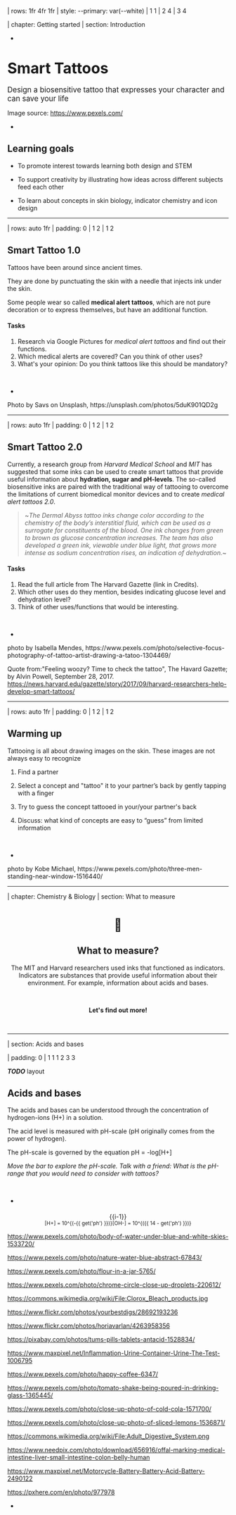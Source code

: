 | rows: 1fr 4fr 1fr
| style: --primary: var(--white)
| 1 1
| 2 4
| 3 4

| chapter: Getting started
| section: Introduction

<Background />

-

# <big>Smart Tattoos</big>

<big>Design a biosensitive tattoo that expresses your character and can save your life</big>


<f-notes title="Credits">

Image source: 
https://www.pexels.com/

</f-notes>

-

<f-next-button title="Start" />

<f-notes style="--primary: var(--black)">

## Learning goals

- To promote interest towards learning both design and STEM

- To support creativity by illustrating how ideas across different subjects feed each other

- To learn about concepts in skin biology, indicator chemistry and icon design

</f-notes>

---

| rows: auto 1fr
| padding: 0
| 1 2
| 1 2

<div style="padding:var(--content-padding);">

## Smart Tattoo 1.0

Tattoos have been around since ancient times.

They are done by punctuating the skin with a needle that injects ink under the skin.

Some people wear so called **medical alert tattoos**, which are not pure decoration or to express themselves, but have an additional function.

#### Tasks

1. Research via Google Pictures for *medical alert tattoos* and find out their functions.
2. Which medical alerts are covered? Can you think of other uses?
3. What's your opinion: Do you think tattoos like this should be mandatory?

<br>


<f-next-button />

</div>


-

<f-image src="./images/tattoo_bee.jpg" />




<f-notes title="credits">
Photo by Savs on Unsplash,
https://unsplash.com/photos/5duK901QD2g
</f-notes>


---


| rows: auto 1fr
| padding: 0
| 1 2
| 1 2

<div style="padding:var(--content-padding);">

## Smart Tattoo 2.0
Currently, a research group from *Harvard Medical School* and *MIT* has suggested that some inks can be used to create smart tattoos that provide useful information about **hydration, sugar and pH-levels**.
The so-called biosensitive inks are paired with the traditional way of tattooing to overcome the limitations of current biomedical monitor devices and to create *medical alert tattoos 2.0*.

<blockquote>
	
~*The Dermal Abyss tattoo inks change color according to the chemistry of the body’s interstitial fluid, which can be used as a surrogate for constituents of the blood. One ink changes from green to brown as glucose concentration increases. The team has also developed a green ink, viewable under blue light, that grows more intense as sodium concentration rises, an indication of dehydration.*~

</blockquote>

#### Tasks

1. Read the full article from The Harvard Gazette (link in Credits).
2. Which other uses do they mention, besides indicating glucose level and dehydration level?
3. Think of other uses/functions that would be interesting.


<br>


<f-next-button />



</div>



-

<f-image src="images/art-artist-drawing-1304469.jpg" />

<f-notes title="credits">
photo by Isabella Mendes,
https://www.pexels.com/photo/selective-focus-photography-of-tattoo-artist-drawing-a-tatoo-1304469/
  
<br>

Quote from:"Feeling woozy? Time to check the tattoo", The Havard Gazette; by Alvin Powell, September 28, 2017.
https://news.harvard.edu/gazette/story/2017/09/harvard-researchers-help-develop-smart-tattoos/

</f-notes>


---

| rows: auto 1fr
| padding: 0
| 1 2
| 1 2

<section style="padding:var(--content-padding);">

## Warming up

Tattooing is all about drawing images on the skin. These images are not always easy to recognize

1. Find a partner

2. Select a concept and "tattoo" it to your partner’s back by gently tapping with a finger

3. Try to guess the concept tattooed in your/your partner's back

4. Discuss: what kind of concepts are easy to “guess” from limited information



<br>


<f-next-button />

</section>

-

<f-image style="background-position: 40%" src="images/bags-best-friends-daylight-1516440.jpg" />

<f-notes title="credits">
photo by Kobe Michael,
https://www.pexels.com/photo/three-men-standing-near-window-1516440/
</f-notes>

---

| chapter: Chemistry & Biology
| section: What to measure

<center style="flex-direction: column">

# 🧪

## What to measure?

The MIT and Harvard researchers used inks that functioned as indicators.
Indicators are substances that provide useful information about their environment.
For example, information about acids and bases.

<br>

**Let's find out more!**

<br>


<f-next-button />

</center>

---

| section: Acids and bases

| padding: 0
| 1 1 1 2 3 3

<section>

**_TODO_** layout

## Acids and bases

The acids and bases can be understood through the concentration of hydrogen-ions <f-math inline blue>(H+)</f-math> in a solution.

The acid level is measured with pH-scale (pH originally comes from the power of hydrogen).

The pH-scale is governed by the equation <f-math inline>pH = -log[H+]</f-math>

<f-slider set="ph" :value=7 :to=14 integer title="ph: " style="padding: calc(var(--content-padding)/2) 0" />

_Move the bar to explore the pH-scale. Talk with a friend: What is the pH-range that you would need to consider with tattoos?_


<br>


<f-next-button />


</section>

-

<section>
<div style="display: flex; align-items: center; flex-direction: column; position: relative">
  <f-artboard :width="280" :height="300" :step="20" style="margin-top: 5px" >
  	<f-line :x1="40" :y1="310 - i*20" :x2="240" :y2="310 - i*20" v-for="i in 15" />
    <f-rect style="transition: all .2s ease-in-out" :x="-100" :y="-290" :stroke="none" :fill="color('red')" :width="40" :height="280 - get('ph')*20" :rotation="180"/>
    <f-rect style="transition: all .2s ease-in-out" :x="-220" :y="-290" :stroke="none" :fill="color('blue')" :width="40" :height="get('ph')*20" :rotation="180"/>
    <f-text :x="20" :y="313 - i*20" v-for="i in 15">{{i-1}}</f-text>
  </f-artboard>
  <div style="display: flex; justify-content: center"> 
    <small>
      <f-math inline :update="get('ph')">
      [H+] = 10^{(-{{ get('ph') }})}
      </f-math>
    </small>  
    <small>
      <f-math inline :update="get('ph')">
      [OH-] = 10^{({{ 14 - get('ph') }})}
      </f-math>
    </small>
    </div>
</div>
</section>

<f-notes title="credits">

https://www.pexels.com/photo/body-of-water-under-blue-and-white-skies-1533720/

https://www.pexels.com/photo/nature-water-blue-abstract-67843/

https://www.pexels.com/photo/flour-in-a-jar-5765/

https://www.pexels.com/photo/chrome-circle-close-up-droplets-220612/

https://commons.wikimedia.org/wiki/File:Clorox_Bleach_products.jpg

https://www.flickr.com/photos/yourbestdigs/28692193236

https://www.flickr.com/photos/horiavarlan/4263958356

https://pixabay.com/photos/tums-pills-tablets-antacid-1528834/

https://www.maxpixel.net/Inflammation-Urine-Container-Urine-The-Test-1006795

https://www.pexels.com/photo/happy-coffee-6347/

https://www.pexels.com/photo/tomato-shake-being-poured-in-drinking-glass-1365445/

https://www.pexels.com/photo/close-up-photo-of-cold-cola-1571700/

https://www.pexels.com/photo/close-up-photo-of-sliced-lemons-1536871/

https://commons.wikimedia.org/wiki/File:Adult_Digestive_System.png

https://www.needpix.com/photo/download/656916/offal-marking-medical-intestine-liver-small-intestine-colon-belly-human

https://www.maxpixel.net/Motorcycle-Battery-Battery-Acid-Battery-2490122

https://pxhere.com/en/photo/977978

</f-notes>

-

<div style="position: relative; height: 100%">
<big style="
color: var(--white); 
z-index: 1; 
padding: var(--content-padding); 
position: absolute; 
bottom: 0; 
left: 0; 
right: 0;
background: linear-gradient(to bottom, rgba(0,0,0,0) 0%,rgba(0,0,0,0.65) 100%);
">{{ ['Battery acid','Stomach acid','Lemon juice','Soda','Tomato juice','Black coffee','Urine (average)','Pure water','Seawater','Baking Soda','Antacid tablets','Soap','Ammonia','Bleach','Drain cleaner'][get('ph')] }}</big>
<f-image style="z-index: -1; position: absolute; left: 0; top: 0; bottom: 0; right: 0; background-position: center center; background-size: cover" :src="'images/ph/' + get('ph') + '.jpg'" />
</div>

---

| section: Indicators
| padding: 0

<section>

## Indicators

Move the pH-bar. **Why does the color change?**

<f-slider set="ph" :value=7 :to=14 integer title="ph: "  style="padding: calc(var(--content-padding)/2) 0" />

_When designing your indicator, you may need to consider the visibility of the color change. How accurate is the information offered by the color change?_

<div style="display: flex">

> <small><small>Phenol red: The structural parts indicated by the red color undergo changes as the pH is increased changing the color of the molecule.</small></small>

<img style="width: auto" src="images/phenol.png" />

</div>

<br>


<f-next-button />

</section>

-

<div :style="{backgroundColor: hsl(56-get('ph')*4,80,70,1)}" style="position: relative; height: 100%">
<f-image style="position: absolute; left: 0; top: 0; bottom: 0; right: 0; background-size: cover" src="images/glass.png" />
</div>

---

| chapter: Semiotics & design
| section: Designing things

<center style="flex-direction: column">

# 👩‍🎨

## Designing <strike>a symbol</strike> <strike>an icon</strike> <strike>a pictogram</strike> a tattoo

Now we have to think about how our tattoo looks, feels, and most importantly - functions!

**Let's get creative!** 🧐
<br>


<f-next-button />

</center>



---
| Section: Introduction to signs
| padding: 0
| style: overflow: hidden

<div style="padding: var(--content-padding);">

## Life or death?

How can you make sure that others understand what your tattoo is about?

#### Tasks
1. Visualise an abstract phenomena, like life or death, by sketching a picture on a piece of paper.
2. Compare your picture to that of others. In which way are they similar or different?
3. Can everyone understand their meaning?
3. Can you explain why some are different and others are similiar?

<br>


<f-next-button />

</div>

-

<div style=" position: relative;
    overflow: hidden;
    width: 100%;
    height: 100%;">
<f-scene responsive >
  <f-group position="1 1">
    <f-rotation :duration="30000">
      <f-spin-pattern count="6" :scale="1" :r="0.9">
        <f-text :scale="4">💀</f-text>
      </f-spin-pattern>
    </f-rotation>
    <f-rotation :duration="60000">
      <f-spin-pattern count="12" :scale="1" :r="2" rotation="30">
        <f-text :scale="4">😇</f-text>
      </f-spin-pattern>
    </f-rotation>
  </f-group>
</f-scene>
</div>


---





| section: Glossary of signs
| padding: 0
| rows: auto
| 1 2

<div style="padding: var(--content-padding);">

## Sign? Icon? Symbol? Pictogramm? *Tattoo*?

As a designer, it is important to keep these terms apart.


#### Task

1. Read the definitions and try to understand the differences between logo, icon, symbol and pictogram.
2. Which of these signs did you paint in the task before (visualising life or death)? Can you guess why you used them?
2. Discuss: Which of these signs is suitable for a smart tattoo. Why?

<br>

<details>
	<summary>Sign</summary>
  
  Signs are visual, auditive or tactile representations of information.<br>
  A handshake is a tactile sign, to indicate that you greet someone. <br>
  Sirens are auditive signs, to inform you of an emergency case, like fire or a passing ambulance. <br>
  Visual signs are what we are dealing with: Logos, icons, symbols, pictograms are all visual signs.
  

</details>

<details>
	<summary>Symbol</summary>
  
  Visualizes abstract terms, like love ❤️, that something is correct ✔️. <br>
  The peace symbol is also very famous ☮ <br>
  or even symbols for religions: ✝, ✡, ☪, ☯, 🕉...
  
  <br>
  
  We need symbols to visualise what we cannot paint easily, with few brushstrokes. Some concepts are too complex
  to be quickly visualiszed. So small groups start with symbols that eventually become accepted throughout all of society.
  **But careful:** The meaning of symbols has to be learned. You cannot automatically know what it's about. If you grow up in a certain society, as a child, you automatically learn its symbolism. But if you are new to a group or a culture, you might find new symbols whose meaning you don't understand.
  Symbols are **conventional**, which means that they are agreed upon to mean something, and not everyone may know all of these agreements. A kid may link the ☠️ symbol to pirates of the Carribean, a doctor in a hospital to something else entirely. Context is often key - also for pictograms.

</details>




<details>
	<summary>Logo</summary>
  
 Logos and signets are visual representations of companies or brands. They usually contain writing (then it's called logo &ndash; because logo comes from the Greek *logos* which means *word*). There are several sub-categories: Logos with just wording, like in CocaCola; logos with single letters like in IBM; logos with numbers in them: 7/11; and logos that combine wording with signets, like *adidas*, *Puma*, *KFC* etc. Signet (from Latin *signum* for *seal*) stands for brand visualisations without writing, so just pictures. You problably all know the *Nike swoosh* or the *Apple* apple 🍏 . Sometimes combined logos are reduced to just the signet. This happenes often when the brand is very popular. For example *Starbucks* lost it's writing and is just working with the mermaid.


</details>


<details>
	<summary>Icon</summary>
  
Today, the term icon is used for everything that visualizes something. But originally, it was meant to show functions on computer displays, so that interfaces are easier to work with for people who are new to computers.<br>
One of the first was the icon for the *search function* &ndash; but it didn't start with the magnifying glass. It started with a very simple silhouette of Sherlock Holmes! People knew that Sherlock is a detective and searches for things, so when they saw this icon, they automatically new, that they could look for things, when they clicked on it. At some point the silhouette got lost, but the magnifying glass, as the most distinctive item of a detective, remained. 🔎
Icons started as metaphors (see *recycling bin*). Nowadays, they can also be abstract: ⏮️▶️⏭⏹️⏺️⏏️
Icons like these need to me learned, but they are also used for displays or buttons, to indicate a certain function.
Software also uses icons or we have favicons on our website, to help us recognize more easily which website we are looking at.
<br>
Today, the word icon can have an additional meaning. Often signs are also called icons, when they are a simplified representation of an object, like 📗 💡 📁 📞. 

</details>

<details>
	<summary>Pictogram</summary>
  
Pictograms are visual guiding systems. They tell you what to do or what not to do. They offer orientation. We find them at airports, trainstations and in general in public spaces. Pictograms should therefore be language-independent, that means, you have to design them in a way that they don't cause misunderstandings and are easily understood without cultural context or knowledge.
Therefore pictograms are always very simple. One of the most universal pictograms is the *escape pictogram*, with a green background, white rectangle and a human silhouette running towards the rectangle. Some pictograms are more complex or contain symbols ♻️ or even writing 🚾 🚻. Sometimes they forbid certain actions: 🚭 🚳 📵. And then there are super abstract ones, which need to be learned, for example traffic signs: ⛔.

</details>

<br>


<f-next-button />

-


<f-image src="./images/tattoo_picto.jpg" />


<f-notes title="credits">
Photo by Filip Bodlak on Unsplash,
https://unsplash.com/photos/5MvqNDyizBo
</f-notes>






---

| section: Form & Style
| padding: 0
| style: overflow-x: hidden

<div style="
  padding: var(--content-padding); 
  background-color: var(--white);
  border-radius: 0 0 1rem 0;
  box-shadow: 0 0 10rem 10rem var(--white);
">

## Form follows function

The way a sign is presented is also part of the context. Simple lines and bold swatches of color are usually more readable at a glance. Detailed drawings are more decorative, but don't convey information that easily. For this reason, different styles are used for different purposes - if the purpose is to convey important information quickly, then the sign should be as simple (readable) as possible.

*Kurt Weidemann*, a German designer once said something, that is not only important for logos, but for all signs:

<blockquote>
~A logo is well done, if you can scratch it into sand with your big toe.~
</blockquote>

If the tattoo is just decorative and doesn't have an additional function, you can go crazy with details. For our smart tattoo, this would reduce the functionality drastically.

**So when you design your smart tattoo, always remember that information has to be readable and quickly accessible. Always think about the big toe in the sand!**

<br>


<f-next-button />

</div>

-

<EmojiBg />





---


| section: Form & Style
| padding: 0
| style: overflow-x: hidden

<div style="
  padding: var(--content-padding); 
  background-color: var(--white);
  border-radius: 0 0 1rem 0;
  box-shadow: 0 0 10rem 10rem var(--white);
">


## Style or substance?

To your right, you can find three sets of icons. Look at them more closely.

#### Tasks

1. One icon is missing in each set. Draw the matching icon that fits the row (first: *cup of tea*; second: *popcorn*; third: *cheeseburger*).
2. When you're done sketching, click the button to reveal the original icon design and compare it to your result. Is it similiar? Why is that so? What can still be improved about your design?
1. Again, have a look at the sets of icons. What do you think is important when designing an icon? Try to name four important criteria for icon design.
2. What are the don'ts when designing icons?



<br>


<f-next-button />

-

<f-value :value="['./images/beverages_icons_missing.png', './images/beverages_icons.png']" set="bevs" />
<img :src="get('bevs', [])[get('bevs_index')]" />
<f-toggle title="Show the cup of tea" set="bevs_index" />

<f-value :value="['./images/candy_icons_missing.png', './images/candy_icons.png']" set="candy" />
<img :src="get('candy', [])[get('candy_index')]" />
<f-toggle title="Show the bag of popcorn" set="candy_index" />

<f-value :value="['./images/fastfood_icons_missing.png', './images/fastfood_icons.png']" set="food" />
<img :src="get('food', [])[get('food_index')]" />
<f-toggle title="Show the double cheeseburger" set="food_index" />


---



| section: Interface design
| padding: 0
| style: overflow-x: hidden

<div style="
  padding: var(--content-padding); 
  background-color: var(--white);
  border-radius: 0 0 1rem 0;
  box-shadow: 0 0 10rem 10rem var(--white);
">


## Interface design

Maybe you plan to cover several functions with your Smart Tattoo &ndash; all at once in one small area. Then you need to deal with interface design, also called **UID** (user interface design). UIDs are created to connect human and machine, so that a person can communicate with a device more easily. The aim is to offer functionality to a wide target group without the need to explain how it works.

On a daily basis, you are confronted with interfaces, from digital devices to websites, which &ndash; ideally &ndash; work intuitively. **Usability is key!** If a user cannot understand what he can do, he won't do it. In this case, the functionality of your interface is nonexistant. 

For a smart tattoo, it is important to guarantee, that the user will understand how it works quickly. So again, it's not just about good looks.

#### Hints:

1. Before you start, always sketch a layout! Think of things you want to include. Come up with ideas on how to visualize them. Plan, before you design! Decide what is absolutely necessary and what unnecessary for your user. 
2. Start your design in black and white only. This makes you focus on the relevant details and guides you to simplify your information. If you start with colors, this can get messy pretty quickly. Using black and white only, forces you to deal with proportions, depth of detail, order of elements etc.
3. Leave some space around items. Always remember that your user needs to access information quickly. If pictures and texts that don't belong together are too close to one another, this might make it more difficult to read the interface. So be generous with white space!
4. If you think about including fonts, keep it simple. Don't use decorative fonts or fonts with serifs. Keep it clean and open. Don't use fonts with small x-heights, because it is harder to read from a distance.
5. If you include colors, use high contrasts and few colors. Stick to a small palette - this ensures that your user is not confronted with too much information at once. Choose higher contrasts for higher readability.

If you want to learn more about color design and how to create color palettes, you can also see the workshop on Color Vision Deficiency:
<a href="../colorblindness">Click here to get there!</a>

<br>


<f-next-button />


-



<f-image src="./images/tattoo_uid.jpg" />


<f-notes title="credits">
Photo by Tomáš Hustoles on Unsplash,
https://unsplash.com/photos/Q14jHrGyg34
</f-notes>




---

| chapter: Testing the tattoo
| section: Back to tattooing

## Back to tattooing

Tattoos have always had strong symbolic meaning - **cultural**, to convey some message about the bearer to other members of society - and / or **personal**, to mean something to the bearer herself.

What meaning or function would your **smart tattoo** have? Would it be personal, functional or cultural? Does it have to be understood by everyone, at a glance? Or could it be secret and personal, only understood by the bearer?

Tattoos become <span style="filter: blur(1px)">**blurry**</span> over time and lose their sharpness. Think about how you should design icons for tattoos to reduce these effects?

> ~learn more about tattoo permanence~ <f-rightarrow-icon />

-

<f-video src="https://www.youtube.com/watch?v=DMuBif1mJz0" />

<f-video src="https://www.youtube.com/watch?v=6I9tenSb-Zg" />

---

| section: Deciding the conditions

## Deciding the conditions

In theory, chemicals can be engineered to react to any type of a condition in human body and produce a color.
Decide with your pair a condition that would be important to make visible or measurable with a tattoo.
Justify your choice with arguments.
Write down the condition to a piece of paper.

-

<img src="./images/whattattoo.png" style= "width:50%">

<f-notes title="Credits">

Image source: 
https://www.needpix.com

</f-notes>


---

| section: Creating the appearance

## Creating the appearance

Sketch out the appearance of the smart tattoo, considering

1. the basics of icon design

2. the cultural context of the symbol

3. the specifics of the 'material'

4. the basic principles of pictography and icon design

### Time to test your tattoo

After sketching it is time to look how your tattoo would look like. Test your design in real life,
by sketching it on a friend 😃, and/or by uploading it to the tattoo-simulator on the next slide.

-

<img src="./images/food.jpg" style= "width:70%">

<f-notes title="Credits">

Image source: 
https://www.needpix.com

</f-notes>

---

<Simulator />

---

| section: Wrapping up
| 1 1 2
| padding: 0

<f-image src="./images/model2.jpg" style="transform: scale(-1, 1); " />

-

<section>

## Wrapping up

#### Related DesignSTEM projects

<a href="../colorblindness">Color Vision Deficiency & Accessi­bility</a> contains a lot of interactive material about color and considering human condition.

#### The learning never stops.

For example, you can next learn about chemistry of inks by conducting experiments, or the tattoo permanence model by conducting biological experiments.

<br>

<a class="tertiary" href="../"><f-leftarrow-icon /> Back to projects</a>

</section>
